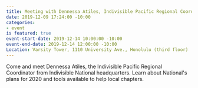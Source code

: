 ```yaml
---
title: Meeting with Dennessa Atiles, Indivisible Pacific Regional Coordinator
date: 2019-12-09 17:24:00 -10:00
categories:
- event
is featured: true
event-start-date: 2019-12-14 10:00:00 -10:00
event-end-date: 2019-12-14 12:00:00 -10:00
Location: Varsity Tower, 1110 University Ave., Honolulu (third floor)
---
```


Come and meet Dennessa Atiles, the Indivisible Pacific Regional Coordinator from Indivisible National headquarters.  Learn about National's plans for 2020 and tools available to help local chapters.